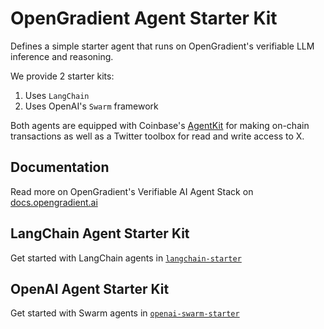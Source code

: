 # OpenGradient Agent Starter Kit

Defines a simple starter agent that runs on OpenGradient's verifiable LLM inference and reasoning.

We provide 2 starter kits:

1. Uses `LangChain`
2. Uses OpenAI's `Swarm` framework

Both agents are equipped with Coinbase's [AgentKit](https://github.com/coinbase/cdp-agentkit) for making on-chain transactions as well as a Twitter toolbox for read and write access to X.

## Documentation

Read more on OpenGradient's Verifiable AI Agent Stack on [docs.opengradient.ai](https://docs.opengradient.ai/developers/agents/)

## LangChain Agent Starter Kit

Get started with LangChain agents in [`langchain-starter`](./langchain-starter/)

## OpenAI Agent Starter Kit

Get started with Swarm agents in [`openai-swarm-starter`](./openai-swarm-starter/)

